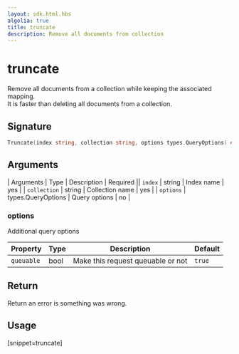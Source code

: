 ```yaml
---
layout: sdk.html.hbs
algolia: true
title: truncate
description: Remove all documents from collection
---
```



# truncate

Remove all documents from a collection while keeping the associated mapping.  
It is faster than deleting all documents from a collection.

## Signature

```go
Truncate(index string, collection string, options types.QueryOptions) error
```

## Arguments

| Arguments    | Type    | Description | Required
|| ``index`` | string | Index name    | yes  |
| ``collection`` | string | Collection name    | yes  |
| ``options`` | types.QueryOptions | Query options    | no  |

### **options**

Additional query options

| Property   | Type    | Description                       | Default |
| ---------- | ------- | --------------------------------- | ------- |
| `queuable` | bool | Make this request queuable or not | `true`  |

## Return

Return an error is something was wrong.

## Usage

[snippet=truncate]
